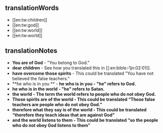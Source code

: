 ## translationWords

* [[en:tw:children]]
* [[en:tw:god]]
* [[en:tw:world]]
* [[en:tw:world]]

## translationNotes

* **You are of God** - "You belong to God."
* **dear children** - See how you translated this in [[:en:bible:notes:1jn:02:01]].
* **have overcome those spirits** - This could be translated "You have not believed the false teachers."
* **he who is in you ** - <b>he who is in you <b>- "he" refers to God.
* **he who is in the world** - "he" refers to Satan.
* **the world** - The term the world refers to people who do not obey God.
* **Those spirits are of the world** - This could be translated “Those false teachers are people who do not obey God.”
* **therefore what they say is of the world** - This could be translated “therefore they teach ideas that are against God"
* **and the world listens to them** - This could be translated “so the people who do not obey God listens to them”
